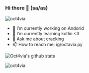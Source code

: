 ### Hi there 👋 (sa/as)

<p align="left"> <img src="https://komarev.com/ghpvc/?username=mishra3452&label=Views&color=blue&style=plastic" alt="oct4via" /> </p>

- 🔭 I’m currently working on Andorid
- 🌱 I’m currently learning kotlin <3
- 💬 Ask me about cracking
- 📫 How to reach me: ig/octavia.py

![Oct4via's github stats](https://github-readme-stats.vercel.app/api?username=Oct4via&show_icons=true&line_height=25)
<p><img align="left" src="https://github-readme-stats.vercel.app/api/top-langs/?username=oct4via&layout=compact&hide=html" alt="oct4via" /></p>

